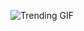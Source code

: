 ![Trending GIF](https://media0.giphy.com/media/v1.Y2lkPThiYjIxNzcyem9yMzAzb2drYzh2ZHBrNnEyMWttMzUyd2NmdHlyeWp4bG90NDJzbiZlcD12MV9naWZzX3NlYXJjaCZjdD1n/wQAbcl6iDnawokpLj9/giphy.gif)
